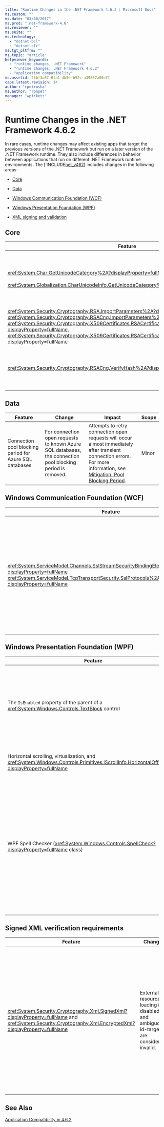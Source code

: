 ```yaml
---
title: "Runtime Changes in the .NET Framework 4.6.2 | Microsoft Docs"
ms.custom: ""
ms.date: "03/30/2017"
ms.prod: ".net-framework-4.6"
ms.reviewer: ""
ms.suite: ""
ms.technology: 
  - "dotnet-bcl"
  - "dotnet-clr"
ms.tgt_pltfrm: ""
ms.topic: "article"
helpviewer_keywords: 
  - "runtime changes, .NET Framework"
  - "runtime changes, .NET Framework 4.6.2"
  - "application compatibility"
ms.assetid: 23bf3a87-6fa1-4b5e-b92c-a39867a06e7f
caps.latest.revision: 14
author: "rpetrusha"
ms.author: "ronpet"
manager: "wpickett"
---
```

# Runtime Changes in the .NET Framework 4.6.2
In rare cases, runtime changes may affect existing apps that target the previous versions of the .NET Framework but run on a later version of the .NET Framework runtime. They also include differences in behavior between applications that run on different .NET Framework runtime environments. The [!INCLUDE[net_v462](../../../includes/net-v462-md.md)] includes changes in the following areas:  
  
-   [Core](#Core)  
  
-   [Data](#Data)  
  
-   [Windows Communication Foundation (WCF)](#WCF)  
  
-   [Windows Presentation Foundation (WPF)](#WPF)  
  
-   [XML signing and validation](#XML)  
  
<a name="Core"></a>   
## Core  
  
|Feature|Change|Impact|Scope|  
|-------------|------------|------------|-----------|  
|<xref:System.Char.GetUnicodeCategory%2A?displayProperty=fullName><br /><br /> <xref:System.Globalization.CharUnicodeInfo.GetUnicodeCategory%2A?displayProperty=fullName>|Character categories in the [!INCLUDE[net_v462](../../../includes/net-v462-md.md)] are based on Unicode Version 8.0. The .NET Framework versions 4.5 through 4.6.1 classified Unicode characters based on Unicode Version 6.3.<br /><br /> Character comparison and sorting are unaffected by this change. For more information, see the "Strings and the Unicode Standard" section of the <xref:System.String> class topic.|Character categories in the [!INCLUDE[net_v462](../../../includes/net-v462-md.md)] may not match those of previous versions of the .NET Framework. This change primarily affects Cherokee syllables and New Tai Lue vowel signs and tone marks.<br /><br /> To address this change, you should review code and remove or change logic that depends on hard-coded Unicode character categories.|Minor|  
|<xref:System.Security.Cryptography.RSA.ImportParameters%2A?displayProperty=fullName>, <xref:System.Security.Cryptography.RSACng.ImportParameters%2A?displayProperty=fullName>, <xref:System.Security.Cryptography.X509Certificates.RSACertificateExtensions.GetRSAPrivateKey%2A?displayProperty=fullName>, <xref:System.Security.Cryptography.X509Certificates.RSACertificateExtensions.GetRSAPublicKey%2A?displayProperty=fullName>|Starting with the [!INCLUDE[net_v462](../../../includes/net-v462-md.md)], these methods are able to access keys with non-standard key sizes for RSA certificates. In the [!INCLUDE[net_v461](../../../includes/net-v461-md.md)] and earlier versions,  attempting to access those keys threw a <xref:System.Security.Cryptography.CryptographicException>.|If any exception handling logic relies on a <xref:System.Security.Cryptography.CryptographicException> when non-standard key sizes are used, it should be removed.|Edge|  
|<xref:System.Security.Cryptography.RSACng.VerifyHash%2A?displayProperty=fullName>|Starting with  the [!INCLUDE[net_v462](../../../includes/net-v462-md.md)], this method returns `false` if the signature itself is badly formatted. It now returns `false` for any verification failure.<br /><br /> In the [!INCLUDE[net_v46](../../../includes/net-v46-md.md)] and 4.6.1,  the method throws a <xref:System.Security.Cryptography.CryptographicException> if the signature itself is badly formatted.|Any code whose execution depends on the <xref:System.Security.Cryptography.CryptographicException> should instead execute if validation fails and the method returns `false`.|Minor|  
  
<a name="Data"></a>   
## Data  
  
|Feature|Change|Impact|Scope|  
|-------------|------------|------------|-----------|  
|Connection pool blocking period for Azure SQL databases|For connection open requests to known Azure SQL databases, the connection pool blocking period is removed.|Attempts to retry connection open requests will occur almost immediately after transient connection errors. For more information, see [Mitigation: Pool Blocking Period](../../../docs/framework/migration-guide/mitigation-pool-blocking-period.md).|Minor|  
  
<a name="WCF"></a>   
## Windows Communication Foundation (WCF)  
  
|Feature|Change|Impact|Scope|  
|-------------|------------|------------|-----------|  
|<xref:System.ServiceModel.Channels.SslStreamSecurityBindingElement.SslProtocols%2A?displayProperty=fullName> <br /> <xref:System.ServiceModel.TcpTransportSecurity.SslProtocols%2A?displayProperty=fullName>|When using NetTcp with transport security and a credential type of certificate, the SSL 3 protocol is no longer a default protocol used for negotiating a secure connection.|In most cases, there should be no impact to existing apps, since TLS 1.0 has always been included in the protocol list for NetTcp. All existing clients should be able to negotiate a connection using at least TLS1.0.<br /><br /> If Ssl3 is required, you can use one of the following configuration mechanisms to add Ssl3 to the list of negotiated protocols:<br /><br /> -   The <xref:System.ServiceModel.TcpTransportSecurity?displayProperty=fullName> property<br />-   The <xref:System.ServiceModel.Channels.SslStreamSecurityBindingElement.SslProtocols%2A?displayProperty=fullName> property<br />-   The [\<transport>](../../../docs/framework/configuring-apps/file-schema/wcf/security-of-nettcpbinding.md) section of [\<netTcpBinding>](../../../docs/framework/configuring-apps/file-schema/wcf/nettcpbinding.md)<br />-   The [\<sslStreamSecurity>](../../../docs/framework/configuring-apps/file-schema/wcf/sslstreamsecurity.md) section of [\<customBinding>](../../../docs/framework/configuring-apps/file-schema/wcf/custombinding.md)|Edge|  
  
<a name="WPF"></a>   
## Windows Presentation Foundation (WPF)  
  
|Feature|Change|Impact|Scope|  
|-------------|------------|------------|-----------|  
|The `IsEnabled` property of the parent of a <xref:System.Windows.Controls.TextBlock> control|Starting with the [!INCLUDE[net_v462](../../../includes/net-v462-md.md)], changing the `IsEnabled` property of the parent of a <xref:System.Windows.Controls.TextBlock> control affects any child controls (such as hyperlinks and buttons) of the <xref:System.Windows.Controls.TextBlock> control.<br /><br /> In the [!INCLUDE[net_v461](../../../includes/net-v461-md.md)] and earlier versions of the .NET Framework, controls inside a <xref:System.Windows.Controls.TextBlock> did not always reflect whether the state of the `IsEnabled` property of the <xref:System.Windows.Controls.TextBlock> parent.|This change conforms to the expected behavior for controls inside a <xref:System.Windows.Controls.TextBlock> control.|Minor|  
|Horizontal scrolling, virtualization, and <xref:System.Windows.Controls.Primitives.IScrollInfo.HorizontalOffset%2A?displayProperty=fullName>|The behavior of the scrolling operation for an <xref:System.Windows.Controls.ItemsControl> that does its own virtualization in the direction orthogonal to the main scrolling direction has changed.|The change produces a more predictable and intuitive experience for the end user, but it could affect any app that depends on the exact value of <xref:System.Windows.Controls.Primitives.IScrollInfo.HorizontalOffset%2A?displayProperty=fullName> after a horizontal scroll. For more information, see [Mitigation: Horizontal Scrolling and Virtualization](../../../docs/framework/migration-guide/mitigation-horizontal-scrolling-and-virtualization.md).|Minor|  
|WPF Spell Checker (<xref:System.Windows.Controls.SpellCheck?displayProperty=fullName> class)|Three issues noted in WPF spell checking when running under the [!INCLUDE[net_v461](../../../includes/net-v461-md.md)] have been addressed in the [!INCLUDE[net_v462](../../../includes/net-v462-md.md)]:<br /><br /> -   In the [!INCLUDE[net_v461](../../../includes/net-v461-md.md)], the spell checker sometimes throws a <xref:System.Runtime.InteropServices.COMException> when invoking [ISpellChecker](https://msdn.microsoft.com/library/windows/desktop/hh869767\(v=vs.85\).aspx) or [ISpellCheckerFactory](https://msdn.microsoft.com/library/windows/desktop/hh869770\(v=vs.85\).aspx) methods. In the [!INCLUDE[net_v462](../../../includes/net-v462-md.md)], these exceptions have been eliminated.<br />-   In the [!INCLUDE[net_v461](../../../includes/net-v461-md.md)], the spell checker incorrectly identifies spelling errors in compound words, such as "Hausnummer" in German. In the [!INCLUDE[net_v462](../../../includes/net-v462-md.md)], the spell checker correctly handles compound words.<br />-   In the [!INCLUDE[net_v461](../../../includes/net-v461-md.md)], the spell checker throws an <xref:System.UnauthorizedAccessException> when an application is launched using "run as different user." In the [!INCLUDE[net_v462](../../../includes/net-v462-md.md)], this scenario is not supported, and the spell checker is silently disabled.|These changes enhance the robustness of the spell checker.  They should not adversely affect an application unless application code depends on an exception being thrown.|Edge|  
  
<a name="XML"></a>   
## Signed XML verification requirements  
  
|Feature|Change|Impact|Scope|  
|-------------|------------|------------|-----------|  
|<xref:System.Security.Cryptography.Xml.SignedXml?displayProperty=fullName> and <xref:System.Security.Cryptography.Xml.EncryptedXml?displayProperty=fullName>|External resource loading is disabled, and ambiguous id-targets are considered invalid.|An exception is thrown in a number of cases, including:<br /><br /> -   Identifying an element by an id attribute, and defining a second element with the same identifier,<br />-   Defining an identifier that is not a legal `NCName` value.<br />-   Referencing external URIs.<br /><br /> <xref:System.Security.Cryptography.Xml.SignedXml.CheckSignature%2A?displayProperty=fullName> always returns `false` for documents:<br /><br /> -   That use the XPath reference transform.<br />-   That use the XSLT reference transform.<br /><br /> Developers should review the usage of <xref:System.Security.Cryptography.Xml.XmlDsigXPathTransform?displayProperty=fullName> and , <xref:System.Security.Cryptography.Xml.XmlDsigXsltTransform> as well as types derived from <xref:System.Security.Cryptography.Xml.Transform?displayProperty=fullName>, since a document receiver may not be able to process it.<br /><br /> For more information, see [After you apply security update 3141780, .NET Framework applications encounter exception errors or unexpected failures while processing files that contain SignedXml](https://support.microsoft.com/en-us/kb/3148821).|Minor|  
  
## See Also  
 [Application Compatibility in 4.6.2](../../../docs/framework/migration-guide/application-compatibility-in-the-net-framework-4-6-2.md)